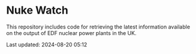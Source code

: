 # Nuke Watch

This repository includes code for retrieving the latest information available on the output of EDF nuclear power plants in the UK.

Last updated: 2024-08-20 05:12